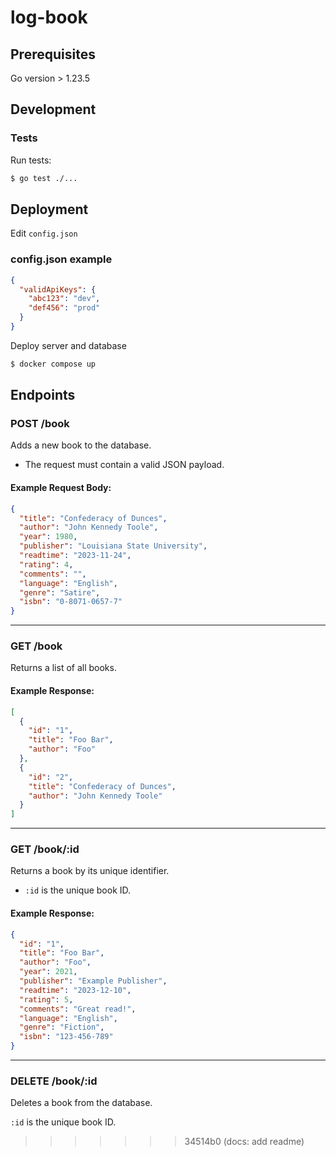 # log-book

## Prerequisites

Go version > 1.23.5

## Development

### Tests

Run tests:

```bash
$ go test ./...
```

## Deployment

Edit `config.json`

### config.json example

```json
{
  "validApiKeys": {
    "abc123": "dev",
    "def456": "prod"
  }
}
```

Deploy server and database

```bash
$ docker compose up
```

## Endpoints

### POST /book

Adds a new book to the database.

- The request must contain a valid JSON payload.

#### Example Request Body:

```json
{
  "title": "Confederacy of Dunces",
  "author": "John Kennedy Toole",
  "year": 1980,
  "publisher": "Louisiana State University",
  "readtime": "2023-11-24",
  "rating": 4,
  "comments": "",
  "language": "English",
  "genre": "Satire",
  "isbn": "0-8071-0657-7"
}
```

---

### GET /book

Returns a list of all books.

#### Example Response:

```json
[
  {
    "id": "1",
    "title": "Foo Bar",
    "author": "Foo"
  },
  {
    "id": "2",
    "title": "Confederacy of Dunces",
    "author": "John Kennedy Toole"
  }
]
```

---

### GET /book/:id

Returns a book by its unique identifier.

- `:id` is the unique book ID.

#### Example Response:

```json
{
  "id": "1",
  "title": "Foo Bar",
  "author": "Foo",
  "year": 2021,
  "publisher": "Example Publisher",
  "readtime": "2023-12-10",
  "rating": 5,
  "comments": "Great read!",
  "language": "English",
  "genre": "Fiction",
  "isbn": "123-456-789"
}
```

---

### DELETE /book/:id

Deletes a book from the database.

`:id` is the unique book ID.
>>>>>>> 34514b0 (docs: add readme)
